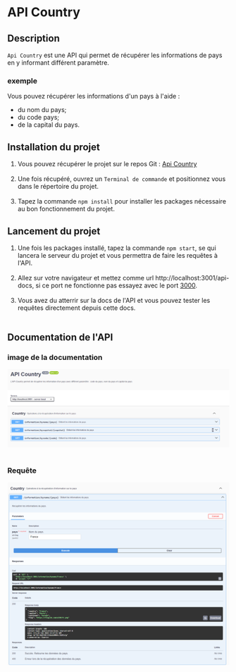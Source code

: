 # API Country

## Description

`Api Country` est une API qui permet de récupérer les informations de pays en y informant différent paramètre.
### exemple

Vous pouvez récupérer les informations d'un pays à l'aide : 

- du nom du pays;
- du code pays;
- de la capital du pays.

## Installation du projet

1. Vous pouvez récupérer le projet sur le repos Git : [Api Country](https://github.com/addevelop/apiCountry)<br><br>
2. Une fois récupéré, ouvrez un `Terminal de commande` et positionnez vous dans le répertoire du projet.
<br><br>
3. Tapez la commande `npm install` pour installer les packages nécessaire au bon fonctionnement du projet.

## Lancement du projet


1. Une fois les packages installé, tapez la commande `npm start`, se qui lancera le serveur du projet et vous permettra de faire les requêtes à l'API.
<br><br>
2. Allez sur votre navigateur et mettez comme url http://localhost:3001/api-docs, si ce port ne fonctionne pas essayez avec le port [3000](http://localhost:3000/api-docs).
<br><br>
3. Vous avez du atterrir sur la docs de l'API et vous pouvez tester les requêtes directement depuis cette docs.
<br><br>

## Documentation de l'API

### image de la documentation
![screen api-docs](./screenReadme/swagger.png)
<br><br>

### Requête

![screen requête](./screenReadme/swagger-requete.png)